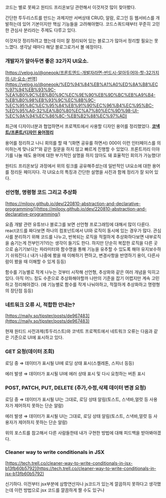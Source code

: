 코드는 별로 못짜고 원티드 프리온보딩 관련해서 이것저것 많이 찾아봤다.

간단한 투두리스트를 만드는 과제지만 서버상태 CRUD, 알람, 로그인 등 웹서비스를 개발하는데 있어 기본이지만 핵심 기능들을 고려해야했다. 코드스쿼드때부터 꾸준히 고민한 관심사 분리라는 주제도 다루고 있다.

이것저것 정리하려고 했는데 이미 잘 정리되어 있는 블로그가 많아서 정리할 필요는 못느꼈다. 생각날 때마다 해당 블로그로가서 볼 예정이다.

### 개발자가 알아두면 좋은 32가지 UI요소.

[https://velog.io/@oneook/프론트엔드-개발자라면-반드시-알아두어야-할-32가지의-UI-요소-번역](https://velog.io/@oneook/%ED%94%84%EB%A1%A0%ED%8A%B8%EC%97%94%EB%93%9C-%EA%B0%9C%EB%B0%9C%EC%9E%90%EB%9D%BC%EB%A9%B4-%EB%B0%98%EB%93%9C%EC%8B%9C-%EC%95%8C%EC%95%84%EB%91%90%EC%96%B4%EC%95%BC-%ED%95%A0-32%EA%B0%80%EC%A7%80%EC%9D%98-UI-%EC%9A%94%EC%86%8C-%EB%B2%88%EC%97%AD)

최근에 디자이너분과 협업하면서 프로젝트에서 사용할 디자인 용어를 정리했었다. **[코넥트/프론트/디자인 용어정리](https://www.notion.so/13236c5b06de40ebbe90db0aa198bde3)**

용어를 정리하고 나니 회의를 할 때 “(화면 공유를 하면서) 000이 이런 인터페이스를 의미하는게 맞나요?”와 같은 질문을 하지 않고 빠르게 진행할 수 있었다. 프론트끼리 이야기를 나눌 때도 용어에 대한 부가적인 설명을 하지 않아도 돼 효율적인 회의가 가능했다!

원티드 프리온보딩 과정에서 위의 링크를 공유해주셨는데 일반적인 UI요소에 대한 용어를 정리둔 페이지다. 각 UI요소의 특징과 간단한 설명을 사진과 함께 정리가 잘 되어 있다.

### 선언형, 명령형 코드 그리고 추상화

[https://milooy.github.io/dev/220810-abstraction-and-declarative-programming/](https://milooy.github.io/dev/220810-abstraction-and-declarative-programming/)

요즘 개발 관련 유튜브나 블로그를 보면 선언형 프로그래밍에 대해서 많이 다룬다. react코드를 짜다보면 하나의 컴포넌트에서 UI와 로직이 동시에 있는 경우가 많다. 관심사를 분리하기 위해 코드를 나누고, 반복되는 로직을 적절하게 추상화하다보면 내부로직을 숨기는게 전부인가?라는 생각이 들기도 한다. 하지만 단순히 복잡한 로직을 다른 곳으로 숨기기보다는 파라미터와 함수명을 통해 기능을 유추할 수 있도록 해야 유지보수하기 쉬워진다.( 내가 나중에 봤을 때 이해하기 편하고, 변경사항을 반영하기 용이, 다른사람이 봤을 때 이해할 수 있게 등등)

함수를 기능별로 작게 나누는 것부터 시작해 선언형, 추상화와 같은 여러 개념을 익히고 있다. 아직 어느 정도 수준으로 추상화해야할까 나만의 기준을 잡기 어렵지만 계속 고민하고 정리해야겠다. (왜 기능별로 함수를 작게 나눠야하고, 적절하게 추상화하고 명령형의 장단점 등등)

### 네트워크 오류 시, 적합한 안내는?

[https://maily.so/tipster/posts/de967483](https://maily.so/tipster/posts/de967483)

현재 원티드 사전과제(투두리스트)와 코넥트 프로젝트에서 네트워크 오류는 다음과 같은 기준으로 UI에 표시하고 있다.

### GET 요청(데이터 조회)

로딩 중 ⇒ 데이터가 표시될 UI에 로딩 상태 표시(스켈레톤, 스피너 등등)

에러 발생 ⇒ 데이터가 표시될 UI에 에러 상태 표시 및 다시 요청하는 버튼 표시

### POST, PATCH, PUT, DELETE (추가,수정,삭제 데이터 변경 요청)

로딩 중 ⇒ 데이터가 표시될 UI는 그대로, 로딩 상태 알림(토스트, 스낵바,얼럿 등 사용자가 제어하지 못하는 단순 알람)

에러 발생 ⇒ 데이터가 표시될 UI는 그대로, 로딩 상태 알림(토스트, 스낵바,얼럿 등 사용자가 제어하지 못하는 단순 알람)

위의 포스트를 참고해서 다른 사람들한테 내가 구현한 방법에 대해 피드백을 받아봐야겠다.

### Cleaner way to write conditionals in JSX

[https://tech.trell.co/cleaner-way-to-write-conditionals-in-jsx-b13fb60b5792](https://tech.trell.co/cleaner-way-to-write-conditionals-in-jsx-b13fb60b5792)

신기하다. 이전부터 jsx부분에 삼항연산자나 js코드가 있는게 깔끔하지 못하다고 생각했는데 이런 방법으로 jsx 코드를 깔끔하게 짤 수도 있구나
